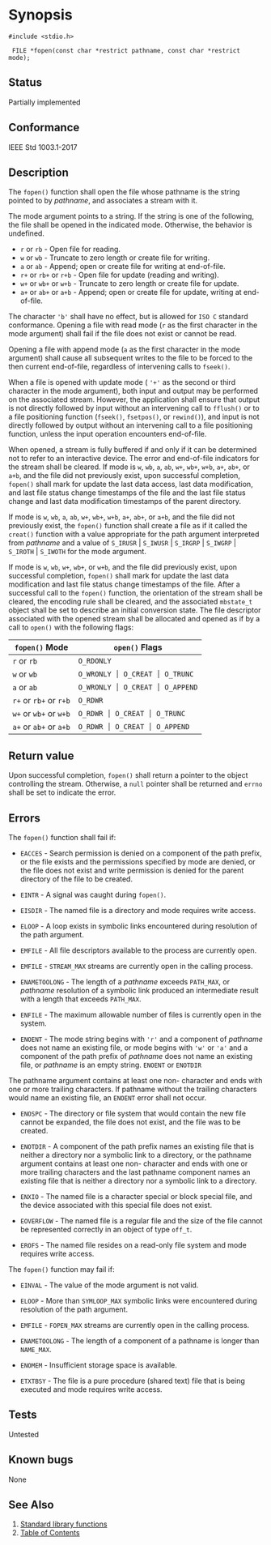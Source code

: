 # Synopsis 
`#include <stdio.h>`</br>

` FILE *fopen(const char *restrict pathname, const char *restrict mode);`</br>

## Status
Partially implemented
## Conformance
IEEE Std 1003.1-2017
## Description

The `fopen()` function shall open the file whose pathname is the string pointed to by _pathname_, and associates a
stream with it.

The mode argument points to a string. If the string is one of the following, the file shall be opened in the indicated
mode. Otherwise, the behavior is undefined.

* `r` or `rb` - Open file for reading.
* `w` or `wb` - Truncate to zero length or create file for writing.
* `a` or `ab` - Append; open or create file for writing at end-of-file.
* `r+` or `rb+` or `r+b` - Open file for update (reading and writing).
* `w+` or `wb+` or `w+b` - Truncate to zero length or create file for update.
* `a+` or `ab+` or `a+b` - Append; open or create file for update, writing at end-of-file.

The
character `'b'` shall have no effect, but is allowed for `ISO C` standard conformance.  Opening a file with read mode (`r` as the first character in the mode argument) shall
fail if the file does not exist or cannot be read.

Opening a file with append mode (`a` as the first character in the mode argument) shall cause all subsequent writes
to the file to be forced to the then current end-of-file, regardless of intervening calls to `fseek()`.

When a file is opened with update mode ( `'+'` as the second or third character in the mode argument), both input
and output may be performed on the associated stream. However, the application shall ensure that output is not directly followed by
input without an intervening call to `fflush()` or to a file positioning function (`fseek()`, `fsetpos()`, or `rewind()`), and input is not directly followed by output without an intervening call to a file
positioning function, unless the input operation encounters end-of-file.

When opened, a stream is fully buffered if and only if it can be determined not to refer to an interactive device. The error and
end-of-file indicators for the stream shall be cleared.
If
mode is `w`, `wb`, `a`, `ab`, `w+`, `wb+`, `w+b`, `a+`, `ab+`, or
`a+b`, and the file did not previously exist, upon successful completion, `fopen()` shall mark for update the last
data access, last data modification, and last file status change timestamps of the file and the last file status change and last
data modification timestamps of the parent directory.

If mode is `w`, `wb`, `a`, `ab`, `w+`, `wb+`, `w+b`, `a+`, `ab+`, or
`a+b`, and the file did not previously exist, the `fopen()` function shall create a file as if it called the `creat()` function with a value appropriate for the path argument interpreted from
_pathname_ and a value of `S_IRUSR` | `S_IWUSR` | `S_IRGRP` | `S_IWGRP` | `S_IROTH` | `S_IWOTH` for the mode argument.

If mode is `w`, `wb`, `w+`, `wb+`, or `w+b`, and the file did previously exist, upon
successful completion, `fopen()` shall mark for update the last data modification and last file status change timestamps of
the file. 
After a successful call to the `fopen()` function, the orientation of the stream shall be cleared, the encoding
rule shall be cleared,  and the associated `mbstate_t` object
shall be set to describe an initial conversion state.
The
file descriptor associated with the opened stream shall be allocated and opened as if by a call to `open()` with the following flags:

<!-- Here we are using Hebrew Punctuation Paseq (U+05C0), because of wrong formatting on Phoenix-RTOS website -->

| `fopen()` Mode         | `open()` Flags                        |
|------------------------|---------------------------------------|
| `r` or `rb`            | `O_RDONLY`                            |
| `w` or `wb`            | `O_WRONLY ׀ O_CREAT ׀ O_TRUNC`        |
| `a` or `ab`            | `O_WRONLY ׀ O_CREAT ׀ O_APPEND`       |
| `r+` or `rb+` or `r+b` | `O_RDWR`                              |
| `w+` or `wb+` or `w+b` | `O_RDWR ׀ O_CREAT ׀ O_TRUNC`          |
| `a+` or `ab+` or `a+b` | `O_RDWR ׀ O_CREAT ׀ O_APPEND`         |


## Return value

Upon successful completion, `fopen()` shall return a pointer to the object controlling the stream. Otherwise, a `null` pointer shall be returned and `errno` shall be set to indicate the error.

## Errors


The `fopen()` function shall fail if:


 * `EACCES` - Search permission is denied on a component of the path prefix, or the file exists and the permissions specified by mode are
denied, or the file does not exist and write permission is denied for the parent directory of the file to be created. 

 * `EINTR` - A signal was caught during `fopen()`. 

 * `EISDIR` - The named file is a directory and mode requires write access. 

 * `ELOOP` - A loop exists in symbolic links encountered during resolution of the path argument. 

 * `EMFILE` - All file descriptors available to the process are currently open. 

 * `EMFILE` - `STREAM_MAX` streams are currently open in the calling process. 

 * `ENAMETOOLONG` - The length of a _pathname_ exceeds `PATH_MAX`, or _pathname_ resolution of a symbolic link produced an intermediate result with a
length that exceeds `PATH_MAX`. 

 * `ENFILE` - The maximum allowable number of files is currently open in the system. 

 * `ENOENT` - The mode string begins with `'r'` and a component of _pathname_ does not name an existing file, or mode
begins with `'w'` or `'a'` and a component of the path prefix of _pathname_ does not name an existing file, or
_pathname_ is an empty string. 
`ENOENT` or `ENOTDIR`
 
The pathname argument contains at least one non- <slash> character and ends with one or more trailing <slash>
characters. If pathname without the trailing <slash> characters would name an existing file, an `ENOENT` error shall
not occur. 

 * `ENOSPC` - The directory or file system that would contain the new file cannot be expanded, the file does not exist, and the file was to be
created. 

 * `ENOTDIR` - A component of the path prefix names an existing file that is neither a directory nor a symbolic link to a directory, or the
pathname argument contains at least one non- <slash> character and ends with one or more trailing <slash>
characters and the last pathname component names an existing file that is neither a directory nor a symbolic link to a directory.


 * `ENXIO` - The named file is a character special or block special file, and the device associated with this special file does not exist. 

 * `EOVERFLOW` - The named file is a regular file and the size of the file cannot be represented correctly in an object of type `off_t`. 

 * `EROFS` - The named file resides on a read-only file system and mode requires write access. 

The `fopen()` function may fail if:

 * `EINVAL` - The value of the mode argument is not valid. 

 * `ELOOP` - More than `SYMLOOP_MAX` symbolic links were encountered during resolution of the path argument. 

 * `EMFILE` - `FOPEN_MAX` streams are currently open in the calling process. 

 * `ENAMETOOLONG` - The length of a component of a pathname is longer than `NAME_MAX`. 

 * `ENOMEM` - Insufficient storage space is available. 

 * `ETXTBSY` - The file is a pure procedure (shared text) file that is being executed and mode requires write access.


## Tests

Untested

## Known bugs

None

## See Also 
1. [Standard library functions](../README.md)
2. [Table of Contents](../../../README.md)
